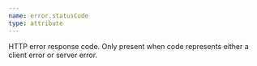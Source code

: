 ```yaml
---
name: error.statusCode
type: attribute
---
```


HTTP error response code. Only present when code represents either a client error or server error.